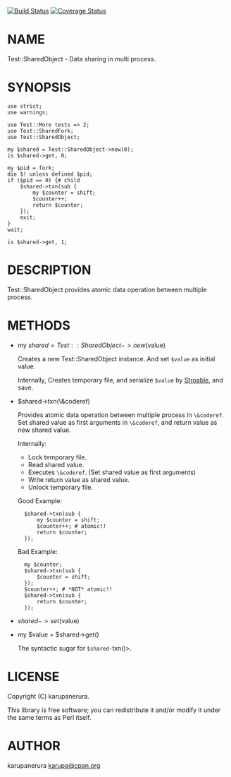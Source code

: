 [![Build Status](https://travis-ci.org/karupanerura/Test-SharedObject.svg?branch=master)](https://travis-ci.org/karupanerura/Test-SharedObject) [![Coverage Status](https://img.shields.io/coveralls/karupanerura/Test-SharedObject/master.svg)](https://coveralls.io/r/karupanerura/Test-SharedObject?branch=master)
# NAME

Test::SharedObject - Data sharing in multi process.

# SYNOPSIS

    use strict;
    use warnings;

    use Test::More tests => 2;
    use Test::SharedFork;
    use Test::SharedObject;

    my $shared = Test::SharedObject->new(0);
    is $shared->get, 0;

    my $pid = fork;
    die $! unless defined $pid;
    if ($pid == 0) {# child
        $shared->txn(sub {
            my $counter = shift;
            $counter++;
            return $counter;
        });
        exit;
    }
    wait;

    is $shared->get, 1;

# DESCRIPTION

Test::SharedObject provides atomic data operation between multiple process.

# METHODS

- my $shared = Test::SharedObject->new($value)

    Creates a new Test::SharedObject instance.
    And set `$value` as initial value.

    Internally, Creates temporary file, and serialize `$value` by [Stroable](https://metacpan.org/pod/Stroable), and save.

- $shared->txn(\\&coderef)

    Provides atomic data operation between multiple process in `\&coderef`.
    Set shared value as first arguments in `\&coderef`, and return value as new shared value.

    Internally:

    - Lock temporary file.
    - Read shared value.
    - Executes `\&coderef`. (Set shared value as first arguments)
    - Write return value as shared value.
    - Unlock temporary file.

    Good Example:

        $shared->txn(sub {
            my $counter = shift;
            $counter++; # atomic!!
            return $counter;
        });

    Bad Example:

        my $counter;
        $shared->txn(sub {
            $counter = shift;
        });
        $counter++; # *NOT* atomic!!
        $shared->txn(sub {
            return $counter;
        });

- $shared->set($value)
- my $value = $shared->get()

    The syntactic sugar for `$shared-`txn()>.

# LICENSE

Copyright (C) karupanerura.

This library is free software; you can redistribute it and/or modify
it under the same terms as Perl itself.

# AUTHOR

karupanerura <karupa@cpan.org>
